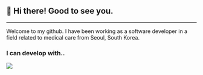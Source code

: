 ## 👋 Hi there! Good to see you.
<hr/>
Welcome to my github.
I have been working as a software developer in a field related to medical care from Seoul, South Korea.

### **I can develop with..**
<a href="/"><img src="https://img.shields.io/badge/React-61DAFB?style=flat-square&logo=React&logoColor=white"></a>
